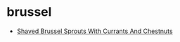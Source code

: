 # brussel

 * [Shaved Brussel Sprouts With Currants And Chestnuts](../index/s/shaved-brussel-sprouts-with-currants-and-chestnuts-350427.json)
